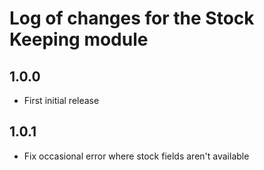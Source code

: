 # Log of changes for the Stock Keeping module

## 1.0.0

* First initial release

## 1.0.1

* Fix occasional error where stock fields aren't available